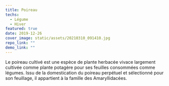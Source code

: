 ```yaml
---
title: Poireau
techs:
  - Légume
  - Hiver
featured: true
date: 2019-12-26
cover_image: static/assets/20210310_091410.jpg
repo_link: ""
demo_link: ""
---
```


Le poireau cultivé est une espèce de plante herbacée vivace largement cultivée comme plante potagère pour ses feuilles consommées comme légumes. Issu de la domestication du poireau perpétuel et sélectionné pour son feuillage, il appartient à la famille des Amaryllidacées.
